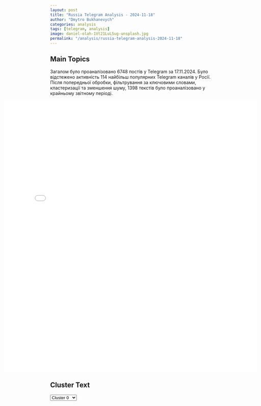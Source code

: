```yaml
---
layout: post
title: "Russia Telegram Analysis - 2024-11-18"
author: "Dmytro Bukhanevych"
categories: analysis
tags: [telegram, analysis]
image: daniel-olah-1Vt21LuLSug-unsplash.jpg
permalink: "/analysis/russia-telegram-analysis-2024-11-18"
---
```


<style>
    /* Adjusting iframe-container styles */
    .wide-iframe-container {
        width: calc(100% + 30vw);  /* Extending the width */
        margin-left: -15vw;       /* Negative margin to push to the left */
        overflow: hidden;         /* In case the iframe content spills over */
    }

    .wide-iframe-container iframe {
        width: 100%;  /* Making the iframe take the full width of its container */
        border: none; /* Removing any borders from the iframe */
    }

    /* Toggle mechanism */
    .hidden {
        display: none;
    }
    
    .show-content-target:checked + .show-content {
        display: block;
    }
</style>

<h2>Main Topics</h2>
<p>Загалом було проаналізовано 6748 постів у Telegram за 17.11.2024. Було відстежено активність 114 найбільш популярних Telegram каналів у Росії. Після попередньої обробки, фільтрування за ключовими словами, кластеризації та зменшення шуму, 1398 текстів було проаналізовано у крайньому звітному періоді.</p>
<!-- Embedding Main Plotly Visualization -->
<div class="wide-iframe-container">
    <iframe src="{{site.baseurl}}/visualizations/2024-11-18/fig_topics_time.html" height="850"></iframe>
</div>


<h2>Cluster Text</h2>

<!-- Dropdown to select a cluster -->
<select id="clusterSelector" onchange="displayClusterText()">
<option value="0">Cluster 0</option><option value="1">Cluster 1</option><option value="2">Cluster 2</option><option value="3">Cluster 3</option><option value="4">Cluster 4</option><option value="5">Cluster 5</option><option value="6">Cluster 6</option><option value="7">Cluster 7</option><option value="8">Cluster 8</option><option value="9">Cluster 9</option><option value="10">Cluster 10</option><option value="11">Cluster 11</option><option value="12">Cluster 12</option><option value="13">Cluster 13</option><option value="14">Cluster 14</option><option value="15">Cluster 15</option><option value="16">Cluster 16</option><option value="17">Cluster 17</option><option value="18">Cluster 18</option><option value="19">Cluster 19</option><option value="20">Cluster 20</option>
</select>

<!-- Display area for the selected cluster's text -->
<div id="clusterTextDisplay" class="hidden"></div>

<script type="text/javascript">
    var clusterDetails = {"0": "<b>Total Posts:</b> 225<br><b>Date:</b> 2024-11-17 19:14:57+00:00<br><b>Author:</b> rt_russian<br><b>Link:</b> https://t.me/s/rt_russian/221351<br><b>Subscribers:</b> 1009721<br><b>Text:</b> \u0422\u0435\u043a\u0441\u0442: \u0411\u0430\u0439\u0434\u0435\u043d \u0440\u0430\u0437\u0440\u0435\u0448\u0438\u043b \u0423\u043a\u0440\u0430\u0438\u043d\u0435 \u043d\u0430\u043d\u043e\u0441\u0438\u0442\u044c \u0443\u0434\u0430\u0440\u044b \u0432\u0433\u043b\u0443\u0431\u044c \u0420\u043e\u0441\u0441\u0438\u0438 \u0434\u0430\u043b\u044c\u043d\u043e\u0431\u043e\u0439\u043d\u044b\u043c \u043e\u0440\u0443\u0436\u0438\u0435\u043c. \u0421\u043e\u0431\u0440\u0430\u043b\u0438 \u0432\u0441\u0451, \u0447\u0442\u043e \u0438\u0437\u0432\u0435\u0441\u0442\u043d\u043e \u043e\u0431 \u044d\u0442\u043e\u043c \u043d\u0430 \u0434\u0430\u043d\u043d\u044b\u0439 \u043c\u043e\u043c\u0435\u043d\u0442: \u25aa\ufe0f\u043f\u043e \u0434\u0430\u043d\u043d\u044b\u043c Reuters, \u0412\u0421\u0423 \u043f\u043b\u0430\u043d\u0438\u0440\u0443\u044e\u0442 \u0441\u043e\u0432\u0435\u0440\u0448\u0438\u0442\u044c \u043f\u0435\u0440\u0432\u044b\u0435 \u0443\u0434\u0430\u0440\u044b \u043f\u043e \u041a\u0443\u0440\u0441\u043a\u043e\u0439 \u043e\u0431\u043b\u0430\u0441\u0442\u0438 \u0432 \u0431\u043b\u0438\u0436\u0430\u0439\u0448\u0438\u0435 \u0434\u043d\u0438. \u0411\u0435\u043b\u044b\u0439 \u0434\u043e\u043c \u043e\u0442\u043a\u0430\u0437\u044b\u0432\u0430\u0435\u0442\u0441\u044f \u043e\u0442 \u043a\u043e\u043c\u043c\u0435\u043d\u0442\u0430\u0440\u0438\u0435\u0432 \u043d\u0430 \u044d\u0442\u0443 \u0442\u0435\u043c\u0443; \u25aa\ufe0fNYT \u0443\u0442\u0432\u0435\u0440\u0436\u0434\u0430\u0435\u0442, \u0447\u0442\u043e \u0440\u0430\u043a\u0435\u0442\u044b ATACMS \u043c\u043e\u0433\u0443\u0442 \u0431\u044b\u0442\u044c \u0438\u0441\u043f\u043e\u043b\u044c\u0437\u043e\u0432\u0430\u043d\u044b \u044f\u043a\u043e\u0431\u044b \u0434\u043b\u044f \u0443\u0434\u0430\u0440\u043e\u0432 \u043f\u043e \u0432\u043e\u0435\u043d\u043d\u044b\u043c \u0420\u0424 \u0438 \u041a\u041d\u0414\u0420 \u0432 \u041a\u0443\u0440\u0441\u043a\u043e\u0439 \u043e\u0431\u043b\u0430\u0441\u0442\u0438;\u25aa\ufe0f\u043d\u0435\u043a\u043e\u0442\u043e\u0440\u044b\u0435 \u043e\u0444\u0438\u0446\u0438\u0430\u043b\u044c\u043d\u044b\u0435 \u043b\u0438\u0446\u0430 \u0421\u0428\u0410 \u0437\u0430\u044f\u0432\u0438\u043b\u0438, \u0447\u0442\u043e \u043e\u043f\u0430\u0441\u0430\u044e\u0442\u0441\u044f, \u0447\u0442\u043e \u044d\u0442\u043e\u0442 \u0448\u0430\u0433 \u043c\u043e\u0436\u0435\u0442 \u043f\u043e\u0431\u0443\u0434\u0438\u0442\u044c \u041c\u043e\u0441\u043a\u0432\u0443 \u043f\u0440\u0438\u043d\u044f\u0442\u044c \u043e\u0442\u0432\u0435\u0442\u043d\u044b\u0435 \u043c\u0435\u0440\u044b \u0441 \u043f\u0440\u0438\u043c\u0435\u043d\u0435\u043d\u0438\u0435\u043c \u0441\u0438\u043b\u044b \u043f\u0440\u043e\u0442\u0438\u0432 \u0428\u0442\u0430\u0442\u043e\u0432 \u0438 \u0438\u0445 \u043f\u0430\u0440\u0442\u043d\u0451\u0440\u043e\u0432, \u043e\u0442\u043c\u0435\u0447\u0430\u0435\u0442 NYT; \u25aa\ufe0f\u0434\u0440\u0443\u0433\u0438\u0435 \u043e\u0444\u0438\u0446\u0438\u0430\u043b\u044c\u043d\u044b\u0435 \u043b\u0438\u0446\u0430 \u0421\u0428\u0410 \u0437\u0430\u044f\u0432\u0438\u043b\u0438, \u0447\u0442\u043e \u0441\u0447\u0438\u0442\u0430\u044e\u0442 \u044d\u0442\u0438 \u043e\u043f\u0430\u0441\u0435\u043d\u0438\u044f \u043f\u0440\u0435\u0443\u0432\u0435\u043b\u0438\u0447\u0435\u043d\u043d\u044b\u043c\u0438;\u25aa\ufe0f\u0440\u0430\u043d\u0435\u0435 \u0432 \u0411\u0435\u043b\u043e\u043c \u0434\u043e\u043c\u0435 \u0437\u0430\u0432\u0435\u0440\u044f\u043b\u0438, \u0447\u0442\u043e \u043f\u043e\u0434\u0445\u043e\u0434\u044b \u0421\u0428\u0410 \u043a \u043e\u0433\u0440\u0430\u043d\u0438\u0447\u0435\u043d\u0438\u044e \u043d\u0430 \u0438\u0441\u043f\u043e\u043b\u044c\u0437\u043e\u0432\u0430\u043d\u0438\u0435 \u041a\u0438\u0435\u0432\u043e\u043c \u0434\u0430\u043b\u044c\u043d\u043e\u0431\u043e\u0439\u043d\u044b\u0445 \u0432\u043e\u043e\u0440\u0443\u0436\u0435\u043d\u0438\u0439 \u0434\u043b\u044f \u0430\u0442\u0430\u043a \u0432\u0433\u043b\u0443\u0431\u044c \u0420\u043e\u0441\u0441\u0438\u0438 \u00ab\u043d\u0435 \u0438\u0437\u043c\u0435\u043d\u0438\u043b\u0438\u0441\u044c \u0438 \u043d\u0435 \u0438\u0437\u043c\u0435\u043d\u044f\u0442\u0441\u044f\u00bb;\u25aa\ufe0fATACMS \u0438\u043c\u0435\u044e\u0442 \u043c\u0430\u043a\u0441\u0438\u043c\u0430\u043b\u044c\u043d\u0443\u044e \u0434\u0430\u043b\u044c\u043d\u043e\u0441\u0442\u044c 300 \u043a\u043c, \u043e\u0442\u043c\u0435\u0447\u0430\u0435\u0442 \u00ab\u0412\u043e\u0435\u043d\u043d\u0430\u044f \u0445\u0440\u043e\u043d\u0438\u043a\u0430\u00bb;\u25aa\ufe0f\u0412\u043b\u0430\u0434\u0438\u043c\u0438\u0440 \u041f\u0443\u0442\u0438\u043d \u0440\u0430\u043d\u0435\u0435 \u043f\u043e\u0434\u0447\u0435\u0440\u043a\u043d\u0443\u043b, \u0447\u0442\u043e \u043f\u0440\u0438\u043c\u0435\u043d\u0435\u043d\u0438\u0435 \u0437\u0430\u043f\u0430\u0434\u043d\u043e\u0433\u043e \u043e\u0440\u0443\u0436\u0438\u044f \u0431\u043e\u043b\u044c\u0448\u043e\u0439 \u0434\u0430\u043b\u044c\u043d\u043e\u0441\u0442\u0438 \u0434\u043b\u044f \u0443\u0434\u0430\u0440\u043e\u0432 \u043f\u043e \u0420\u043e\u0441\u0441\u0438\u0438 \u0431\u0443\u0434\u0435\u0442 \u043e\u0437\u043d\u0430\u0447\u0430\u0442\u044c \u043f\u0440\u044f\u043c\u043e\u0435 \u0443\u0447\u0430\u0441\u0442\u0438\u0435 \u0441\u0442\u0440\u0430\u043d \u041d\u0410\u0422\u041e \u0432 \u043a\u043e\u043d\u0444\u043b\u0438\u043a\u0442\u0435 \u043d\u0430 \u0423\u043a\u0440\u0430\u0438\u043d\u0435; \u25aa\ufe0f\u041c\u0438\u043d\u043e\u0431\u043e\u0440\u043e\u043d\u044b \u0420\u0424 \u0438\u0437\u0443\u0447\u0430\u0435\u0442 \u0432\u0430\u0440\u0438\u0430\u043d\u0442\u044b \u043e\u0442\u0432\u0435\u0442\u0430 \u043d\u0430 \u0432\u043e\u0437\u043c\u043e\u0436\u043d\u044b\u0435 \u0430\u0442\u0430\u043a\u0438 \u0434\u0430\u043b\u044c\u043d\u043e\u0431\u043e\u0439\u043d\u044b\u043c \u043e\u0440\u0443\u0436\u0438\u0435\u043c \u043f\u043e \u0440\u043e\u0441\u0441\u0438\u0439\u0441\u043a\u043e\u0439 \u0442\u0435\u0440\u0440\u0438\u0442\u043e\u0440\u0438\u0438, \u0437\u0430\u044f\u0432\u043b\u044f\u043b \u041f\u0443\u0442\u0438\u043d.\ud83d\udfe9 \u041f\u043e\u0434\u043f\u0438\u0441\u0430\u0442\u044c\u0441\u044f | \u041f\u0440\u0438\u0441\u043b\u0430\u0442\u044c \u043d\u043e\u0432\u043e\u0441\u0442\u044c | \u0427\u0438\u0442\u0430\u0442\u044c \u0430\u043d\u0430\u043b\u0438\u0442\u0438\u043a\u0443", "1": "<b>Total Posts:</b> 25<br><b>Date:</b> 2024-11-17 15:44:31+00:00<br><b>Author:</b> novosti_efir<br><b>Link:</b> https://t.me/s/novosti_efir/62145<br><b>Subscribers:</b> 3702391<br><b>Text:</b> \u0422\u0435\u043a\u0441\u0442: \u0417\u0435\u043b\u0435\u043d\u0441\u043a\u0438\u0439 \u043f\u043e\u043e\u0431\u0435\u0449\u0430\u043b, \u0447\u0442\u043e \u043f\u043e\u0434\u043f\u0438\u0448\u0435\u0442 \u0437\u0430\u043a\u043e\u043d\u043e\u043f\u0440\u043e\u0435\u043a\u0442, \u043a\u043e\u0442\u043e\u0440\u044b\u0439 \u043f\u043e\u0437\u0432\u043e\u043b\u0438\u0442 \u043e\u0434\u043d\u043e\u043f\u043e\u043b\u044b\u043c \u043f\u0430\u0440\u0430\u043c* \u0437\u0430\u043a\u043b\u044e\u0447\u0430\u0442\u044c \u00ab\u0441\u0435\u043c\u0435\u0439\u043d\u044b\u0435 \u0441\u043e\u044e\u0437\u044b\u00bb.\u0414\u043e\u043a\u0443\u043c\u0435\u043d\u0442 \u0431\u044b\u043b \u0432\u043d\u0435\u0441\u0451\u043d \u0432 \u0420\u0430\u0434\u0443\u00a0\u0432 \u043f\u0440\u043e\u0448\u043b\u043e\u043c \u0433\u043e\u0434\u0443, \u043d\u043e \u0434\u043e \u0441\u0438\u0445 \u043f\u043e\u0440 \u043d\u0435 \u0440\u0430\u0441\u0441\u043c\u0430\u0442\u0440\u0438\u0432\u0430\u043b\u0441\u044f.* \u041b\u0413\u0411\u0422-\u0434\u0432\u0438\u0436\u0435\u043d\u0438\u0435 \u0437\u0430\u043f\u0440\u0435\u0449\u0435\u043d\u043e \u0432 \u0420\u0424\ud83d\udce2 \u041f\u0440\u044f\u043c\u043e\u0439 \u044d\u0444\u0438\u0440", "2": "<b>Total Posts:</b> 70<br><b>Date:</b> 2024-11-17 04:52:01+00:00<br><b>Author:</b> dva_majors<br><b>Link:</b> https://t.me/s/dva_majors/57928<br><b>Subscribers:</b> 1176373<br><b>Text:</b> \u0422\u0435\u043a\u0441\u0442: \u041c\u0438\u043d\u043e\u0431\u043e\u0440\u043e\u043d\u044b \u0420\u043e\u0441\u0441\u0438\u0438:\u0414\u0435\u0436\u0443\u0440\u043d\u044b\u043c\u0438 \u0441\u0440\u0435\u0434\u0441\u0442\u0432\u0430\u043c\u0438 \u041f\u0412\u041e \u0443\u043d\u0438\u0447\u0442\u043e\u0436\u0435\u043d\u044b \u0434\u0432\u0430 \u0443\u043a\u0440\u0430\u0438\u043d\u0441\u043a\u0438\u0445 \u0431\u0435\u0441\u043f\u0438\u043b\u043e\u0442\u043d\u044b\u0445 \u043b\u0435\u0442\u0430\u0442\u0435\u043b\u044c\u043d\u044b\u0445 \u0430\u043f\u043f\u0430\u0440\u0430\u0442\u0430 \u043d\u0430\u0434 \u0442\u0435\u0440\u0440\u0438\u0442\u043e\u0440\u0438\u0435\u0439 \u0411\u0435\u043b\u0433\u043e\u0440\u043e\u0434\u0441\u043a\u043e\u0439 \u043e\u0431\u043b\u0430\u0441\u0442\u0438. \u0414\u0435\u0436\u0443\u0440\u043d\u044b\u043c\u0438 \u043e\u0433\u043d\u0435\u0432\u044b\u043c\u0438 \u0441\u0440\u0435\u0434\u0441\u0442\u0432\u0430\u043c\u0438 \u0432 \u0430\u043a\u0432\u0430\u0442\u043e\u0440\u0438\u0438 \u0427\u0435\u0440\u043d\u043e\u0433\u043e \u043c\u043e\u0440\u044f \u0443\u043d\u0438\u0447\u0442\u043e\u0436\u0435\u043d\u044b \u0447\u0435\u0442\u044b\u0440\u0435 \u0431\u0435\u0437\u044d\u043a\u0438\u043f\u0430\u0436\u043d\u044b\u0445 \u043a\u0430\u0442\u0435\u0440\u0430, \u0441\u043b\u0435\u0434\u043e\u0432\u0430\u0432\u0448\u0438\u0435 \u0432 \u043d\u0430\u043f\u0440\u0430\u0432\u043b\u0435\u043d\u0438\u0438 \u041a\u0440\u044b\u043c\u0441\u043a\u043e\u0433\u043e \u043f\u043e\u043b\u0443\u043e\u0441\u0442\u0440\u043e\u0432\u0430.\u0413\u043b\u0430\u0432\u0430 \u0423\u0434\u043c\u0443\u0440\u0442\u0441\u043a\u043e\u0439 \u0440\u0435\u0441\u043f\u0443\u0431\u043b\u0438\u043a\u0438 \u0410\u043b\u0435\u043a\u0441\u0430\u043d\u0434\u0440 \u0411\u0440\u0435\u0447\u0430\u043b\u043e\u0432:\u0411\u0435\u0441\u043f\u0438\u043b\u043e\u0442\u043d\u0438\u043a \u0430\u0442\u0430\u043a\u043e\u0432\u0430\u043b \u0437\u0430\u0432\u043e\u0434\u0441\u043a\u043e\u0439 \u0446\u0435\u0445 \u0432 \u0418\u0436\u0435\u0432\u0441\u043a\u0435. \u0421\u0435\u0433\u043e\u0434\u043d\u044f \u0440\u0430\u043d\u043d\u0438\u043c \u0443\u0442\u0440\u043e\u043c \u043f\u043e\u0441\u0442\u0443\u043f\u0438\u043b\u043e \u0441\u043e\u043e\u0431\u0449\u0435\u043d\u0438\u0435 \u043e \u0432\u0437\u0440\u044b\u0432\u0435 \u043f\u043e \u0430\u0434\u0440\u0435\u0441\u0443: \u041b\u0435\u043d\u0438\u043d\u0430, 101, \u0437\u0430\u0432\u043e\u0434\u0441\u043a\u043e\u0439 \u0446\u0435\u0445: \u0443\u043f\u0430\u043b \u0431\u0435\u0441\u043f\u0438\u043b\u043e\u0442\u043d\u044b\u0439 \u043b\u0435\u0442\u0430\u0442\u0435\u043b\u044c\u043d\u044b\u0439 \u0430\u043f\u043f\u0430\u0440\u0430\u0442. \u041c\u0443\u0436\u0447\u0438\u043d\u0430, \u043f\u043e\u0441\u0442\u0440\u0430\u0434\u0430\u0432\u0448\u0438\u0439 \u0432 \u0440\u0435\u0437\u0443\u043b\u044c\u0442\u0430\u0442\u0435 \u043f\u0430\u0434\u0435\u043d\u0438\u044f \u0411\u041f\u041b\u0410 \u0432 \u0418\u0436\u0435\u0432\u0441\u043a\u0435, \u0433\u043e\u0441\u043f\u0438\u0442\u0430\u043b\u0438\u0437\u0438\u0440\u043e\u0432\u0430\u043d \u0441 \u0442\u0440\u0430\u0432\u043c\u043e\u0439 \u0433\u043e\u043b\u043e\u0432\u044b \u0441\u0440\u0435\u0434\u043d\u0435\u0439 \u0441\u0442\u0435\u043f\u0435\u043d\u0438 \u0442\u044f\u0436\u0435\u0441\u0442\u0438. \u0415\u043c\u0443 \u043e\u043a\u0430\u0437\u044b\u0432\u0430\u0435\u0442\u0441\u044f \u0432\u0441\u044f \u043d\u0435\u043e\u0431\u0445\u043e\u0434\u0438\u043c\u0430\u044f \u043c\u0435\u0434\u0438\u0446\u0438\u043d\u0441\u043a\u0430\u044f \u043f\u043e\u043c\u043e\u0449\u044c. \u041d\u0430 \u043c\u0435\u0441\u0442\u0435 \u0427\u041f \u043f\u0440\u043e\u0434\u043e\u043b\u0436\u0430\u0435\u0442 \u0434\u0435\u0436\u0443\u0440\u0438\u0442\u044c \u0431\u0440\u0438\u0433\u0430\u0434\u0430 \u0441\u043a\u043e\u0440\u043e\u0439 \u043f\u043e\u043c\u043e\u0449\u0438, \u0437\u0430\u044f\u0432\u0438\u043b\u0438 \u0432 \u041c\u0438\u043d\u0437\u0434\u0440\u0430\u0432\u0435 \u0423\u0434\u043c\u0443\u0440\u0442\u0438\u0438.\u0414\u0432\u0430 \u043c\u0430\u0439\u043e\u0440\u0430", "3": "<b>Total Posts:</b> 18<br><b>Date:</b> 2024-11-17 20:47:48+00:00<br><b>Author:</b> rian_ru<br><b>Link:</b> https://t.me/s/rian_ru/269345<br><b>Subscribers:</b> 3350102<br><b>Text:</b> \u0422\u0435\u043a\u0441\u0442: \u26a1\ufe0f\u0411\u0430\u0439\u0434\u0435\u043d \u0432\u043f\u0435\u0440\u0432\u044b\u0435 \u0441\u0430\u043d\u043a\u0446\u0438\u043e\u043d\u0438\u0440\u043e\u0432\u0430\u043b \u043f\u0440\u0438\u043c\u0435\u043d\u0435\u043d\u0438\u0435 \u0423\u043a\u0440\u0430\u0438\u043d\u043e\u0439 \u0434\u0430\u043b\u044c\u043d\u043e\u0431\u043e\u0439\u043d\u044b\u0445 \u0440\u0430\u043a\u0435\u0442 ATACMS \u043f\u043e \u0440\u043e\u0441\u0441\u0438\u0439\u0441\u043a\u043e\u0439 \u0442\u0435\u0440\u0440\u0438\u0442\u043e\u0440\u0438\u0438, \u043f\u0438\u0448\u0435\u0442 New York Times \u0441\u043e \u0441\u0441\u044b\u043b\u043a\u043e\u0439 \u043d\u0430 \u0438\u0441\u0442\u043e\u0447\u043d\u0438\u043a\u0438", "4": "<b>Total Posts:</b> 29<br><b>Date:</b> 2024-11-17 13:06:48+00:00<br><b>Author:</b> tvrain<br><b>Link:</b> https://t.me/s/tvrain/83257<br><b>Subscribers:</b> 470408<br><b>Text:</b> \u0422\u0435\u043a\u0441\u0442: \u0412 \u0411\u0435\u0440\u043b\u0438\u043d\u0435 \u043d\u0430\u0447\u0430\u043b\u0441\u044f \u0430\u043d\u0442\u0438\u0432\u043e\u0435\u043d\u043d\u044b\u0439 \u043c\u0430\u0440\u0448 \u0440\u043e\u0441\u0441\u0438\u0439\u0441\u043a\u043e\u0439 \u043e\u043f\u043f\u043e\u0437\u0438\u0446\u0438\u0438\u0410\u043a\u0446\u0438\u044f \u043d\u0430\u0447\u0430\u043b\u0430\u0441\u044c \u0432 \u043f\u0430\u0440\u043a\u0435 \u0425\u0435\u043d\u0440\u0438\u0435\u0442\u0442\u0435-\u0425\u0435\u0440\u0446 \u043d\u0435\u0434\u0430\u043b\u0435\u043a\u043e \u043e\u0442 \u041f\u043e\u0442\u0441\u0434\u0430\u043c\u0441\u043a\u043e\u0439 \u043f\u043b\u043e\u0449\u0430\u0434\u0438. \u0423\u0447\u0430\u0441\u0442\u043d\u0438\u043a\u0438 \u043f\u0440\u0438\u043d\u0435\u0441\u043b\u0438 \u0441 \u0441\u043e\u0431\u043e\u0439 \u043f\u043b\u0430\u043a\u0430\u0442\u044b \u0441 \u043d\u0430\u0434\u043f\u0438\u0441\u044f\u043c\u0438 \u00ab\u0411\u0435\u0437 \u041f\u0443\u0442\u0438\u043d\u0430\u00bb, \u00ab\u0421\u043e\u043b\u043d\u0446\u0435 \u043c\u043e\u0435, \u0432\u0437\u0433\u043b\u044f\u043d\u0438 \u043d\u0430 \u043c\u0435\u043d\u044f. \u041c\u043e\u044f \u0441\u0442\u0440\u0430\u043d\u0430 \u043f\u0440\u0435\u0432\u0440\u0430\u0442\u0438\u043b\u0430\u0441\u044c \u0432 \u0413\u0423\u041b\u0410\u0413\u00bb, \u00ab\u0421\u0432\u043e\u0431\u043e\u0434\u0443 \u043f\u043e\u043b\u0438\u0442\u0437\u0430\u043a\u043b\u044e\u0447\u0435\u043d\u043d\u044b\u043c\u00bb. \u041f\u043e \u043e\u0446\u0435\u043d\u043a\u0430\u043c \u043a\u043e\u0440\u0440\u0435\u0441\u043f\u043e\u043d\u0434\u0435\u043d\u0442\u0430 \u0414\u043e\u0436\u0434\u044f, \u043d\u0430 \u043f\u043b\u043e\u0449\u0430\u0434\u0438 \u0432 \u0434\u0430\u043d\u043d\u044b\u0439 \u043c\u043e\u043c\u0435\u043d\u0442 \u0441\u043e\u0431\u0440\u0430\u043b\u043e\u0441\u044c \u043e\u043a\u043e\u043b\u043e 5 \u0442\u044b\u0441\u044f\u0447 \u0447\u0435\u043b\u043e\u0432\u0435\u043a. \u041e\u0440\u0433\u0430\u043d\u0438\u0437\u0430\u0442\u043e\u0440\u044b \u043c\u0438\u0442\u0438\u043d\u0433\u0430, \u043f\u043e\u043b\u0438\u0442\u0438\u043a\u0438 \u042e\u043b\u0438\u044f \u041d\u0430\u0432\u0430\u043b\u044c\u043d\u0430\u044f, \u0418\u043b\u044c\u044f \u042f\u0448\u0438\u043d \u0438 \u0412\u043b\u0430\u0434\u0438\u043c\u0438\u0440 \u041a\u0430\u0440\u0430-\u041c\u0443\u0440\u0437\u0430, \u0443\u0436\u0435 \u043f\u0440\u0438\u0441\u043e\u0435\u0434\u0438\u043d\u0438\u043b\u0438\u0441\u044c \u043a \u0430\u043a\u0446\u0438\u0438.\u0424\u043e\u0442\u043e: \u0414\u043e\u0436\u0434\u044c\ud83c\udfa5 \u0421\u043c\u043e\u0442\u0440\u0438\u0442\u0435 \u043d\u0430\u0448 \u0441\u043f\u0435\u0446\u044d\u0444\u0438\u0440 \u0441 \u043c\u0430\u0440\u0448\u0430 \u043f\u0440\u044f\u043c\u043e \u0441\u0435\u0439\u0447\u0430\u0441: https://youtube.com/live/WhGZH4xz7VA \u041f\u043e\u0434\u0434\u0435\u0440\u0436\u0438\u0442\u0435 \u043d\u0430\u0448\u0443 \u0440\u0430\u0431\u043e\u0442\u0443 \u0434\u043e\u043d\u0430\u0442\u043e\u043c\u0421\u043a\u0430\u0447\u0438\u0432\u0430\u0439\u0442\u0435 \u043d\u0430\u0448\u0435 \u0440\u0430\u0441\u0448\u0438\u0440\u0435\u043d\u0438\u0435 \u0434\u043b\u044f \u0431\u0440\u0430\u0443\u0437\u0435\u0440\u0430 \u0434\u043b\u044f \u0443\u0441\u043a\u043e\u0440\u0435\u043d\u0438\u044f YouTube", "5": "<b>Total Posts:</b> 59<br><b>Date:</b> 2024-11-17 12:25:07+00:00<br><b>Author:</b> warhistoryalconafter<br><b>Link:</b> https://t.me/s/warhistoryalconafter/194859<br><b>Subscribers:</b> 539483<br><b>Text:</b> \u0422\u0435\u043a\u0441\u0442: \ud83c\udde9\ud83c\uddea\ud83c\uddf7\ud83c\uddfa\ud83c\uddfa\ud83c\udde6 \u0428\u043e\u043b\u044c\u0446 \u043d\u0430\u0437\u0432\u0430\u043b \u0432\u0430\u0436\u043d\u044b\u043c \u0438 \u043f\u043e\u0434\u0440\u043e\u0431\u043d\u044b\u043c \u0442\u0435\u043b\u0435\u0444\u043e\u043d\u043d\u044b\u0439 \u0440\u0430\u0437\u0433\u043e\u0432\u043e\u0440 \u0441 \u041f\u0443\u0442\u0438\u043d\u044b\u043c. \u041e\u043d \u0442\u0430\u043a\u0436\u0435 \u0437\u0430\u044f\u0432\u0438\u043b, \u0447\u0442\u043e \u0432\u043e \u0432\u0440\u0435\u043c\u044f \u0440\u0430\u0437\u0433\u043e\u0432\u043e\u0440\u0430 \u043d\u0435 \u0443\u0441\u043c\u043e\u0442\u0440\u0435\u043b \u043f\u0440\u0438\u0437\u043d\u0430\u043a\u043e\u0432 \u0438\u0437\u043c\u0435\u043d\u0435\u043d\u0438\u044f \u043f\u043e\u0437\u0438\u0446\u0438\u0438 \u0420\u0424 \u043f\u043e \u0423\u043a\u0440\u0430\u0438\u043d\u0435.\u041f\u043e\u0434\u043f\u0438\u0441\u0430\u0442\u044c\u0441\u044f \u043d\u0430 \u043a\u0430\u043d\u0430\u043b", "6": "<b>Total Posts:</b> 67<br><b>Date:</b> 2024-11-17 15:07:52+00:00<br><b>Author:</b> rvvoenkor<br><b>Link:</b> https://t.me/s/RVvoenkor/80833<br><b>Subscribers:</b> 1627543<br><b>Text:</b> \u0422\u0435\u043a\u0441\u0442: \ud83c\uddf7\ud83c\uddfa\u2694\ufe0f\ud83c\uddfa\ud83c\udde6 \u00ab\u041e\u043b\u044c\u0433\u043e\u0432\u0441\u043a\u0438\u0439 \u043a\u043e\u0442\u0451\u043b\u00bb: \u0410\u0440\u043c\u0438\u044f \u0420\u043e\u0441\u0441\u0438\u0438 \u0431\u043b\u043e\u043a\u0438\u0440\u043e\u0432\u0430\u043b\u0430 \u043f\u043e\u0434\u0440\u0430\u0437\u0434\u0435\u043b\u0435\u043d\u0438\u044f \u0412\u0421\u0423 \u0432 \u0440\u0430\u0439\u043e\u043d\u0435 \u041e\u043b\u044c\u0433\u043e\u0432\u0441\u043a\u043e\u0439 \u0440\u043e\u0449\u0438 \u0432 \u041a\u0443\u0440\u0441\u043a\u043e\u0439 \u043e\u0431\u043b\u0430\u0441\u0442\u0438!\u25aa\ufe0f\u0412 \u0445\u043e\u0434\u0435 \u0443\u0441\u043f\u0435\u0448\u043d\u044b\u0445 \u0434\u0435\u0439\u0441\u0442\u0432\u0438\u0439 \u0433\u0440\u0443\u043f\u043f\u0438\u0440\u043e\u0432\u043a\u0438 \u0432\u043e\u0439\u0441\u043a \u00ab\u0421\u0435\u0432\u0435\u0440\u00bb \u0412\u043e\u043e\u0440\u0443\u0436\u0435\u043d\u043d\u044b\u0445 \u0421\u0438\u043b \u0420\u043e\u0441\u0441\u0438\u0439\u0441\u043a\u043e\u0439 \u0424\u0435\u0434\u0435\u0440\u0430\u0446\u0438\u0438 \u043f\u043e \u0440\u0430\u0437\u0433\u0440\u043e\u043c\u0443 \u0443\u043a\u0440\u0430\u0438\u043d\u0441\u043a\u0438\u0445 \u0444\u043e\u0440\u043c\u0438\u0440\u043e\u0432\u0430\u043d\u0438\u0439 \u043d\u0430 \u0442\u0435\u0440\u0440\u0438\u0442\u043e\u0440\u0438\u0438 \u041a\u0443\u0440\u0441\u043a\u043e\u0439 \u043e\u0431\u043b\u0430\u0441\u0442\u0438 \u0431\u043b\u043e\u043a\u0438\u0440\u043e\u0432\u0430\u043d\u044b \u043f\u043e\u0434\u0440\u0430\u0437\u0434\u0435\u043b\u0435\u043d\u0438\u044f \u0412\u0421\u0423 \u0432 \u0440\u0430\u0439\u043e\u043d\u0435 \u041e\u043b\u044c\u0433\u043e\u0432\u0441\u043a\u043e\u0439 \u0440\u043e\u0449\u0438.  \u25aa\ufe0f\u0421\u0435\u0433\u043e\u0434\u043d\u044f \u0432 4 \u0447\u0430\u0441\u0430 \u0443\u0442\u0440\u0430 \u043f\u0440\u043e\u0442\u0438\u0432\u043d\u0438\u043a \u043f\u043e\u043f\u044b\u0442\u0430\u043b\u0441\u044f \u043f\u0440\u043e\u0440\u0432\u0430\u0442\u044c\u0441\u044f \u0433\u0440\u0443\u043f\u043f\u0430\u043c\u0438 \u043f\u043e 15-20 \u0447\u0435\u043b\u043e\u0432\u0435\u043a \u0438\u0437 \u043e\u0431\u0440\u0430\u0437\u043e\u0432\u0430\u0432\u0448\u0435\u0433\u043e\u0441\u044f \u00ab\u043a\u043e\u0442\u043b\u0430\u00bb;\u25aa\ufe0f\u0412 \u0440\u0435\u0437\u0443\u043b\u044c\u0442\u0430\u0442\u0435 \u044d\u0444\u0444\u0435\u043a\u0442\u0438\u0432\u043d\u043e\u0433\u043e \u043e\u0433\u043d\u0435\u0432\u043e\u0433\u043e \u043f\u043e\u0440\u0430\u0436\u0435\u043d\u0438\u044f \u0443\u043d\u0438\u0447\u0442\u043e\u0436\u0435\u043d\u043e \u0431\u043e\u043b\u0435\u0435 80 \u043d\u0430\u0446\u0438\u0441\u0442\u043e\u0432, \u043f\u043e\u0440\u044f\u0434\u043a\u0430 40 \u0432\u043e\u0435\u043d\u043d\u044b\u0445 \u0412\u0421\u0423 \u0440\u0430\u043d\u0435\u043d\u044b, \u0447\u0430\u0441\u0442\u044c \u0431\u044b\u043b\u0430 \u0431\u0440\u043e\u0448\u0435\u043d\u0430 \u0441\u0432\u043e\u0438\u043c\u0438 \u0441\u043e\u0441\u043b\u0443\u0436\u0438\u0432\u0446\u0430\u043c\u0438;\u25aa\ufe0f24 \u0443\u043a\u0440\u0430\u0438\u043d\u0441\u043a\u0438\u0445 \u0431\u043e\u0435\u0432\u0438\u043a\u0430 \u0432\u0437\u044f\u0442\u044b \u0432 \u043f\u043b\u0435\u043d;\u25aa\ufe0f\u0421\u0435\u0439\u0447\u0430\u0441 \u043f\u0440\u043e\u0434\u043e\u043b\u0436\u0430\u0435\u0442\u0441\u044f \u0437\u0430\u0447\u0438\u0441\u0442\u043a\u0430 \u0440\u0430\u0439\u043e\u043d\u0430 \u0438 \u043b\u0438\u043a\u0432\u0438\u0434\u0430\u0446\u0438\u044f \u043e\u0441\u0442\u0430\u0432\u0448\u0438\u0445\u0441\u044f \u0431\u043e\u0435\u0432\u0438\u043a\u043e\u0432.t.me/RVvoenkor", "7": "<b>Total Posts:</b> 33<br><b>Date:</b> 2024-11-17 01:17:21+00:00<br><b>Author:</b> rt_russian<br><b>Link:</b> https://t.me/s/rt_russian/221273<br><b>Subscribers:</b> 1009721<br><b>Text:</b> \u0422\u0435\u043a\u0441\u0442: \u041a\u0438\u0442\u0430\u0439 \u043f\u0440\u043e\u0434\u043e\u043b\u0436\u0438\u0442 \u0441\u043e\u0434\u0435\u0439\u0441\u0442\u0432\u043e\u0432\u0430\u0442\u044c \u043c\u0438\u0440\u043d\u044b\u043c \u043f\u0435\u0440\u0435\u0433\u043e\u0432\u043e\u0440\u0430\u043c \u043f\u043e \u0443\u0440\u0435\u0433\u0443\u043b\u0438\u0440\u043e\u0432\u0430\u043d\u0438\u044e \u0441\u0438\u0442\u0443\u0430\u0446\u0438\u0438 \u043d\u0430 \u0423\u043a\u0440\u0430\u0438\u043d\u0435, \u0437\u0430\u044f\u0432\u0438\u043b \u0421\u0438 \u0426\u0437\u0438\u043d\u044c\u043f\u0438\u043d \u043d\u0430 \u0432\u0441\u0442\u0440\u0435\u0447\u0435 \u0441 \u0411\u0430\u0439\u0434\u0435\u043d\u043e\u043c \u0432 \u041b\u0438\u043c\u0435.\u041a\u0440\u043e\u043c\u0435 \u0442\u043e\u0433\u043e, \u043e\u043d \u0441\u043a\u0430\u0437\u0430\u043b, \u0447\u0442\u043e \u041a\u041d\u0420 \u043d\u0435 \u0434\u043e\u043f\u0443\u0441\u0442\u0438\u0442 \u0432\u043e\u0439\u043d\u044b \u0438 \u0445\u0430\u043e\u0441\u0430 \u043d\u0430 \u041a\u043e\u0440\u0435\u0439\u0441\u043a\u043e\u043c \u043f\u043e\u043b\u0443\u043e\u0441\u0442\u0440\u043e\u0432\u0435.\ud83d\udfe9 \u041f\u043e\u0434\u043f\u0438\u0441\u0430\u0442\u044c\u0441\u044f | \u041f\u0440\u0438\u0441\u043b\u0430\u0442\u044c \u043d\u043e\u0432\u043e\u0441\u0442\u044c | \u0427\u0438\u0442\u0430\u0442\u044c \u0430\u043d\u0430\u043b\u0438\u0442\u0438\u043a\u0443", "8": "<b>Total Posts:</b> 33<br><b>Date:</b> 2024-11-17 20:31:06+00:00<br><b>Author:</b> pravdadirty<br><b>Link:</b> https://t.me/s/pravdadirty/63010<br><b>Subscribers:</b> 1505423<br><b>Text:</b> \u0422\u0435\u043a\u0441\u0442: \u0417\u0435\u043b\u0435\u043d\u0441\u043a\u0438\u0439 \u043e \u0440\u0430\u0437\u0440\u0435\u0448\u0435\u043d\u0438\u0438 \u0412\u0421\u0423 \u0431\u0438\u0442\u044c \u0432\u0433\u043b\u0443\u0431\u044c \u0442\u0435\u0440\u0440\u0438\u0442\u043e\u0440\u0438\u0438 \u0420\u0424:\u23ea\u041f\u043b\u0430\u043d \u0443\u0441\u0438\u043b\u0435\u043d\u0438\u044f \u0423\u043a\u0440\u0430\u0438\u043d\u044b \u2014 \u044d\u0442\u043e \u043f\u043b\u0430\u043d \u043f\u043e\u0431\u0435\u0434\u044b, \u043a\u043e\u0442\u043e\u0440\u044b\u0439 \u044f \u043f\u0440\u0435\u0434\u0441\u0442\u0430\u0432\u0438\u043b \u043f\u0430\u0440\u0442\u043d\u0435\u0440\u0430\u043c. \u041e\u0434\u043d\u0438\u043c \u0438\u0437 \u0433\u043b\u0430\u0432\u043d\u044b\u0445 \u043f\u0443\u043d\u043a\u0442\u043e\u0432 \u044f\u0432\u043b\u044f\u0435\u0442\u0441\u044f \u0434\u0430\u043b\u044c\u043d\u043e\u0431\u043e\u0439\u043d\u043e\u0441\u0442\u044c \u043d\u0430\u0448\u0435\u0439 \u0430\u0440\u043c\u0438\u0438. \u0421\u0435\u0433\u043e\u0434\u043d\u044f \u043c\u043d\u043e\u0433\u0438\u0435 \u0432 \u0421\u041c\u0418 \u0433\u043e\u0432\u043e\u0440\u044f\u0442 \u043e \u0442\u043e\u043c, \u0447\u0442\u043e \u043c\u044b \u043f\u043e\u043b\u0443\u0447\u0438\u043b\u0438 \u0440\u0430\u0437\u0440\u0435\u0448\u0435\u043d\u0438\u0435 \u043d\u0430 \u043e\u0442\u0432\u0435\u0442\u043d\u044b\u0435 \u0434\u0435\u0439\u0441\u0442\u0432\u0438\u044f. \u041d\u043e \u0443\u0434\u0430\u0440\u044b \u043d\u0430\u043d\u043e\u0441\u044f\u0442 \u043d\u0435 \u0441\u043b\u043e\u0432\u0430\u043c\u0438. \u0422\u0430\u043a\u0438\u0435 \u0432\u0435\u0449\u0438 \u043d\u0435 \u0430\u043d\u043e\u043d\u0441\u0438\u0440\u0443\u044e\u0442. \u0420\u0430\u043a\u0435\u0442\u044b \u0441\u0430\u043c\u0438 \u0437\u0430 \u0441\u0435\u0431\u044f \u0441\u043a\u0430\u0436\u0443\u0442. \u041e\u0431\u044f\u0437\u0430\u0442\u0435\u043b\u044c\u043d\u043e\u23e9.\ud83d\udc40 \u0412\u041f\u0428", "9": "<b>Total Posts:</b> 112<br><b>Date:</b> 2024-11-17 21:43:24+00:00<br><b>Author:</b> mig41<br><b>Link:</b> https://t.me/s/mig41/38102<br><b>Subscribers:</b> 500873<br><b>Text:</b> \u0422\u0435\u043a\u0441\u0442: \u041f\u0420\u041e\u041a\u041b\u042f\u0422\u0418\u0415! \u0418\u0414\u0418\u041e\u0422\u042b! \u2014 \u043a\u043e\u043c\u043c\u0435\u043d\u0442\u0430\u0440\u0438\u0439 \u0441\u044b\u043d\u0430 \u0422\u0440\u0430\u043c\u043f\u0430 \u043f\u043e \u043f\u043e\u0432\u043e\u0434\u0443 \u0440\u0430\u0437\u0440\u0435\u0448\u0435\u043d\u0438\u0435 \u0411\u0430\u0439\u0434\u0435\u043d\u0430 \u043d\u0430 \u0443\u0434\u0430\u0440\u044b \u0434\u0430\u043b\u044c\u043d\u043e\u0431\u043e\u0439\u043d\u044b\u043c \u043e\u0440\u0443\u0436\u0438\u0435\u043c\u2b50\ufe0f \u041c\u0418\u0413 \u0420\u043e\u0441\u0441\u0438\u0438: \u0436\u0438\u0432\u0438 \u043f\u0440\u043e\u0433\u0440\u0435\u0441\u0441\u0438\u0432\u043d\u043e, \u0430 \u043d\u0435 \u0430\u0431\u044b \u043a\u0430\u043a. \u041f\u043e\u0434\u043f\u0438\u0441\u0430\u0442\u044c\u0441\u044f", "10": "<b>Total Posts:</b> 120<br><b>Date:</b> 2024-11-17 09:21:42+00:00<br><b>Author:</b> sashakots<br><b>Link:</b> https://t.me/s/sashakots/50203<br><b>Subscribers:</b> 597028<br><b>Text:</b> \u0422\u0435\u043a\u0441\u0442: \u041f\u043e \u0423\u043a\u0440\u0430\u0438\u043d\u0435 \u043d\u0430\u043d\u0435\u0441\u043b\u0438 \u0441\u0430\u043c\u044b\u0439 \u043c\u043e\u0449\u043d\u044b\u0439 \u0443\u0434\u0430\u0440\u0412\u0421 \u0420\u0424 \u0443\u0442\u0440\u043e\u043c \u043d\u0430\u043d\u0435\u0441\u043b\u0438 \u043c\u0430\u0441\u0441\u0438\u0440\u043e\u0432\u0430\u043d\u043d\u044b\u0439 \u0443\u0434\u0430\u0440 \u0432\u044b\u0441\u043e\u043a\u043e\u0442\u043e\u0447\u043d\u044b\u043c\u0438 \u0441\u0440\u0435\u0434\u0441\u0442\u0432\u0430\u043c\u0438 \u043f\u043e\u0440\u0430\u0436\u0435\u043d\u0438\u044f \u0431\u043e\u043b\u044c\u0448\u043e\u0439 \u0434\u0430\u043b\u044c\u043d\u043e\u0441\u0442\u0438 \u043f\u043e \u043a\u0440\u0438\u0442\u0438\u0447\u0435\u0441\u043a\u0438 \u0432\u0430\u0436\u043d\u044b\u043c \u043e\u0431\u044a\u0435\u043a\u0442\u0430\u043c \u044d\u043d\u0435\u0440\u0433\u0435\u0442\u0438\u0447\u0435\u0441\u043a\u043e\u0439 \u0438\u043d\u0444\u0440\u0430\u0441\u0442\u0440\u0443\u043a\u0442\u0443\u0440\u044b, \u043e\u0431\u0435\u0441\u043f\u0435\u0447\u0438\u0432\u0430\u0432\u0448\u0438\u043c \u0440\u0430\u0431\u043e\u0442\u0443 \u0412\u041f\u041a \u0423\u043a\u0440\u0430\u0438\u043d\u044b, \u0438 \u043f\u0440\u0435\u0434\u043f\u0440\u0438\u044f\u0442\u0438\u044f\u043c, \u0432\u044b\u043f\u0443\u0441\u043a\u0430\u044e\u0449\u0438\u043c \u043f\u0440\u043e\u0434\u0443\u043a\u0446\u0438\u044e \u0432\u043e\u0435\u043d\u043d\u043e\u0433\u043e \u043d\u0430\u0437\u043d\u0430\u0447\u0435\u043d\u0438\u044f. \u041a\u0430\u043a \u0441\u043e\u043e\u0431\u0449\u0430\u0435\u0442 \u041c\u0438\u043d\u043e\u0431\u043e\u0440\u043e\u043d\u044b, \u0432\u0441\u0435 \u0437\u0430\u043f\u043b\u0430\u043d\u0438\u0440\u043e\u0432\u0430\u043d\u043d\u044b\u0435 \u0446\u0435\u043b\u0438 \u043f\u043e\u0440\u0430\u0436\u0435\u043d\u044b.\u041f\u043e \u0441\u043e\u043e\u0431\u0449\u0435\u043d\u0438\u044f\u043c \u0443\u043a\u0440\u0430\u0438\u043d\u0441\u043a\u0438\u0445 \u043f\u0430\u0431\u043b\u0438\u043a\u043e\u0432, \u043f\u043e \u0423\u043a\u0440\u0430\u0438\u043d\u0435 \u0431\u0438\u043b\u0438 120 \u043a\u0440\u044b\u043b\u0430\u0442\u044b\u043c\u0438 \u0438 \u0431\u0430\u043b\u043b\u0438\u0441\u0442\u0438\u0447\u0435\u0441\u043a\u0438\u043c\u0438 \u0440\u0430\u043a\u0435\u0442\u0430\u043c\u0438, \u0430 \u0442\u0430\u043a\u0436\u0435 90 \u0434\u0440\u043e\u043d\u0430\u043c\u0438. \u0415\u0441\u043b\u0438 \u044d\u0442\u043e \u0442\u0430\u043a, \u0442\u043e \u0441\u0435\u0433\u043e\u0434\u043d\u044f\u0448\u043d\u0438\u0439 \u0443\u0434\u0430\u0440 \u0441\u0442\u0430\u043b \u043e\u0434\u043d\u0438\u043c \u0438\u0437 \u0441\u0430\u043c\u044b\u0445 \u043c\u0430\u0441\u0441\u043e\u0432\u044b\u0445 \u0437\u0430 \u0432\u0441\u044e \u0421\u0412\u041e. \u0421\u043e\u0431\u0441\u0442\u0432\u0435\u043d\u043d\u043e, \u044d\u0442\u043e \u043e\u0442\u0432\u0435\u0442 \u0442\u0435\u043c, \u043a\u0442\u043e \u0434\u0443\u043c\u0430\u0435\u0442, \u0447\u0442\u043e \u0420\u043e\u0441\u0441\u0438\u044f \u0440\u0430\u0441\u0441\u0447\u0438\u0442\u044b\u0432\u0430\u0435\u0442 \u043d\u0430 \u0434\u043e\u0433\u043e\u0432\u043e\u0440\u043d\u044f\u0447\u043e\u043a \u0441 \u0422\u0440\u0430\u043c\u043f\u043e\u043c \u0438 \u0437\u0430\u043c\u043e\u0440\u043e\u0437\u043a\u0443 \u043a\u043e\u043d\u0444\u043b\u0438\u043a\u0442\u0430 \u043f\u043e \u043b\u0438\u043d\u0438\u0438 \u0444\u0440\u043e\u043d\u0442\u0430. \u0417\u0430\u043c\u043e\u0440\u043e\u0437\u043a\u0430 \u044d\u0442\u043e\u0439 \u0437\u0438\u043c\u043e\u0439 \u0436\u0434\u0435\u0442 \u0442\u043e\u043b\u044c\u043a\u043e \u0423\u043a\u0440\u0430\u0438\u043d\u0443.@sashakots", "11": "<b>Total Posts:</b> 39<br><b>Date:</b> 2024-11-17 19:31:22+00:00<br><b>Author:</b> mig41<br><b>Link:</b> https://t.me/s/mig41/38088<br><b>Subscribers:</b> 500873<br><b>Text:</b> \u0422\u0435\u043a\u0441\u0442: \u0412\u0441\u043b\u0435\u0434 \u0437\u0430 \u0421\u0428\u0410 \u0424\u0440\u0430\u043d\u0446\u0438\u044f \u0438 \u0411\u0440\u0438\u0442\u0430\u043d\u0438\u044f \u0434\u0430\u043b\u0438 \u0440\u0430\u0437\u0440\u0435\u0448\u0435\u043d\u0438\u0435 \u0423\u043a\u0440\u0430\u0438\u043d\u0435 \u043d\u0430\u043d\u043e\u0441\u0438\u0442\u044c \u0443\u0434\u0430\u0440\u044b \u0432\u0433\u043b\u0443\u0431\u044c \u0440\u043e\u0441\u0441\u0438\u0439\u0441\u043a\u043e\u0439 \u0442\u0435\u0440\u0440\u0438\u0442\u043e\u0440\u0438\u0438.\u0420\u0435\u0447\u044c \u0438\u0434\u0435\u0442 \u043e \u0440\u0430\u043a\u0435\u0442\u0430\u0445 SCALP/Storm Shadow.https://t.me/mig41/38087", "12": "<b>Total Posts:</b> 21<br><b>Date:</b> 2024-11-17 21:01:02+00:00<br><b>Author:</b> tass_agency<br><b>Link:</b> https://t.me/s/tass_agency/285804<br><b>Subscribers:</b> 486607<br><b>Text:</b> \u0422\u0435\u043a\u0441\u0442: \u2757\ufe0f\u0414\u043e\u043d\u0430\u043b\u044c\u0434 \u0422\u0440\u0430\u043c\u043f \u043c\u043e\u0436\u0435\u0442 \u043f\u043e\u0434\u0432\u0435\u0440\u0433\u043d\u0443\u0442\u044c \u043f\u0435\u0440\u0435\u0441\u043c\u043e\u0442\u0440\u0443 \u0440\u0435\u0448\u0435\u043d\u0438\u0435 \u0411\u0430\u0439\u0434\u0435\u043d\u0430 \u043e\u0431 \u0443\u0434\u0430\u0440\u0430\u0445 \u0430\u043c\u0435\u0440\u0438\u043a\u0430\u043d\u0441\u043a\u0438\u043c \u043e\u0440\u0443\u0436\u0438\u0435\u043c \u0432\u0433\u043b\u0443\u0431\u044c \u0442\u0435\u0440\u0440\u0438\u0442\u043e\u0440\u0438\u0438 \u0420\u043e\u0441\u0441\u0438\u0438. \u041e\u0431 \u044d\u0442\u043e\u043c \u0437\u0430\u044f\u0432\u0438\u043b \u0422\u0410\u0421\u0421 \u043f\u0440\u0435\u0434\u0441\u0442\u0430\u0432\u0438\u0442\u0435\u043b\u044c \u043f\u0435\u0440\u0435\u0445\u043e\u0434\u043d\u043e\u0439 \u043a\u043e\u043c\u0430\u043d\u0434\u044b \u0422\u0440\u0430\u043c\u043f\u0430.", "13": "<b>Total Posts:</b> 16<br><b>Date:</b> 2024-11-17 18:17:22+00:00<br><b>Author:</b> bbbreaking<br><b>Link:</b> https://t.me/s/bbbreaking/194148<br><b>Subscribers:</b> 1823072<br><b>Text:</b> \u0422\u0435\u043a\u0441\u0442: \u26a1\ufe0f\u0411\u0430\u0439\u0434\u0435\u043d \u0432\u043f\u0435\u0440\u0432\u044b\u0435 \u0441\u0430\u043d\u043a\u0446\u0438\u043e\u043d\u0438\u0440\u043e\u0432\u0430\u043b \u043f\u0440\u0438\u043c\u0435\u043d\u0435\u043d\u0438\u0435 \u0423\u043a\u0440\u0430\u0438\u043d\u043e\u0439 \u0434\u0430\u043b\u044c\u043d\u043e\u0431\u043e\u0439\u043d\u044b\u0445 \u0440\u0430\u043a\u0435\u0442 ATACMS \u043f\u043e \u0442\u0435\u0440\u0440\u0438\u0442\u043e\u0440\u0438\u0438 \u0420\u043e\u0441\u0441\u0438\u0438 \u2014 The New York Times", "14": "<b>Total Posts:</b> 23<br><b>Date:</b> 2024-11-17 09:53:28+00:00<br><b>Author:</b> rvvoenkor<br><b>Link:</b> https://t.me/s/RVvoenkor/80807<br><b>Subscribers:</b> 1627543<br><b>Text:</b> \u0422\u0435\u043a\u0441\u0442: \ud83c\uddf7\ud83c\uddfa\u2694\ud83c\uddfa\ud83c\udde6\u0410\u0440\u043c\u0438\u044f \u0420\u043e\u0441\u0441\u0438\u0438 \u043f\u0440\u043e\u0434\u043e\u043b\u0436\u0430\u0435\u0442 \u043d\u0430\u0442\u0438\u0441\u043a \u043d\u0430 \u042e\u0436\u043d\u043e\u0434\u043e\u043d\u0435\u0446\u043a\u043e\u043c \u0438 \u0417\u0430\u043f\u043e\u0440\u043e\u0436\u0441\u043a\u043e\u043c \u043d\u0430\u043f\u0440\u0430\u0432\u043b\u0435\u043d\u0438\u044f\u0445, \u043f\u043e\u0434\u0445\u043e\u0434\u044f \u043a \u041a\u0443\u0440\u0430\u0445\u043e\u0432\u043e \u0441 \u044e\u0433\u0430, \u0438 \u043f\u0440\u043e\u0434\u0430\u0432\u043b\u0438\u0432\u0430\u044e\u0442 \u043e\u0431\u043e\u0440\u043e\u043d\u0443 \u0432\u0440\u0430\u0433\u0430 \u0443 \u0412\u0435\u043b\u0438\u043a\u043e\u0439 \u041d\u043e\u0432\u043e\u0441\u0451\u043b\u043a\u0438\u2796\u0418\u043d\u0444\u043e\u0440\u043c\u0430\u0446\u0438\u044e \u043e \u043f\u0440\u043e\u0434\u0432\u0438\u0436\u0435\u043d\u0438\u044f\u0445 \u0412\u0421 \u0420\u0424 \u043f\u043e\u0434\u0442\u0432\u0435\u0440\u0436\u0434\u0430\u044e\u0442 \u0443\u043a\u0440\u0430\u0438\u043d\u0441\u043a\u0438\u0435 \u0432\u043e\u0435\u043d\u043d\u044b\u0435 \u0430\u043d\u0430\u043b\u0438\u0442\u0438\u043a\u0438. \u25aa\ufe0f\u042e\u0436\u043d\u043e\u0434\u043e\u043d\u0435\u0446\u043a\u043e\u0435 \u043d\u0430\u043f\u0440\u0430\u0432\u043b\u0435\u043d\u0438\u0435. \u2796\u0412\u043e\u0441\u0442\u043e\u0447\u043d\u0435\u0435 \u0411\u043e\u0433\u043e\u044f\u0432\u043b\u0435\u043d\u043a\u0438 \u0440\u043e\u0441\u0441\u0438\u0439\u0441\u043a\u0438\u0435 \u0432\u043e\u0439\u0441\u043a\u0430 \u043f\u0440\u043e\u0434\u0432\u0438\u043d\u0443\u043b\u0438\u0441\u044c \u0432 \u0443\u0440\u043e\u0447\u0438\u0449\u0435 \u041b\u0435\u0441\u043d\u0430\u044f \u0414\u0430\u0447\u0430 \u043d\u0430 \u0433\u043b\u0443\u0431\u0438\u043d\u0443 \u0434\u043e 1 \u043a\u043c.\u2796\u0417\u0430\u043f\u0430\u0434\u043d\u0435\u0435 \u041c\u0430\u043a\u0441\u0438\u043c\u043e\u0432\u043a\u0438 \u0410\u0440\u043c\u0438\u044f \u0420\u043e\u0441\u0441\u0438\u0438 \u0437\u0430\u043a\u0440\u044b\u043b\u0430 \u00ab\u043a\u0430\u0440\u043c\u0430\u043d\u00bb \u0448\u0438\u0440\u0438\u043d\u043e\u0439 \u0434\u043e 2.7 \u043a\u043c. \u041d\u0430\u043a\u0430\u0442\u044b \u043f\u0440\u043e\u0434\u043e\u043b\u0436\u0430\u044e\u0442\u0441\u044f \u0432 \u043d\u0430\u043f\u0440\u0430\u0432\u043b\u0435\u043d\u0438\u0438 \u0423\u0441\u043f\u0435\u043d\u043e\u0432\u043a\u0438 \u0438 \u0422\u0440\u0443\u0434\u043e\u0432\u043e\u0433\u043e.\u25aa\ufe0f\u0417\u0430\u043f\u043e\u0440\u043e\u0436\u0441\u043a\u043e\u0435 \u043d\u0430\u043f\u0440\u0430\u0432\u043b\u0435\u043d\u0438\u0435.\u2796\u0421\u0435\u0432\u0435\u0440\u043d\u0435\u0435 \u0438 \u044e\u0433\u043e-\u0437\u0430\u043f\u0430\u0434\u043d\u0435\u0435 \u0420\u043e\u0432\u043d\u043e\u043f\u043e\u043b\u044f \u0440\u043e\u0441\u0441\u0438\u0439\u0441\u043a\u0438\u0435 \u0432\u043e\u0439\u0441\u043a\u0430 \u043f\u0440\u043e\u0434\u0432\u0438\u043d\u0443\u043b\u0438\u0441\u044c \u043d\u0430 \u0433\u043b\u0443\u0431\u0438\u043d\u0443 \u0434\u043e 1 \u043a\u043c \u0438 \u043f\u0440\u043e\u0434\u043e\u043b\u0436\u0430\u044e\u0442 \u043d\u0430\u043a\u0430\u0442\u044b \u043c\u0430\u043d\u0451\u0432\u0440\u0435\u043d\u043d\u044b\u043c\u0438 \u0433\u0440\u0443\u043f\u043f\u0430\u043c\u0438 \u0432 \u043d\u0430\u043f\u0440\u0430\u0432\u043b\u0435\u043d\u0438\u0438 \u041d\u043e\u0432\u043e\u0434\u0430\u0440\u043e\u0432\u043a\u0438.t.me/RVvoenkor", "15": "<b>Total Posts:</b> 23<br><b>Date:</b> 2024-11-17 15:02:06+00:00<br><b>Author:</b> solovievlive<br><b>Link:</b> https://t.me/s/SolovievLive/295732<br><b>Subscribers:</b> 1311661<br><b>Text:</b> \u0422\u0435\u043a\u0441\u0442: \u041f\u0440\u0435\u043c\u044c\u0435\u0440 \u041f\u043e\u043b\u044c\u0448\u0438 \u043f\u0440\u0438\u0441\u043e\u0435\u0434\u0438\u043d\u0438\u043b\u0441\u044f \u043a \u0441\u0432\u043e\u0440\u0435 \u00ab\u043f\u0435\u0441\u0438\u043a\u043e\u0432 \u0432\u043e\u0439\u043d\u044b\u00bb \u0438 \u0432\u044b\u0441\u0442\u0443\u043f\u0438\u043b \u043f\u0440\u043e\u0442\u0438\u0432 \u0432\u0447\u0435\u0440\u0430\u0448\u043d\u0435\u0433\u043e \u0437\u0432\u043e\u043d\u043a\u0430 \u0428\u043e\u043b\u044c\u0446\u0430 \u0412\u043b\u0430\u0434\u0438\u043c\u0438\u0440\u0443 \u041f\u0443\u0442\u0438\u043d\u0443: \u00ab\u041d\u0438\u043a\u0442\u043e \u043d\u0435 \u043e\u0441\u0442\u0430\u043d\u043e\u0432\u0438\u0442 \u041f\u0443\u0442\u0438\u043d\u0430 \u0442\u0435\u043b\u0435\u0444\u043e\u043d\u043d\u044b\u043c\u0438 \u0437\u0432\u043e\u043d\u043a\u0430\u043c\u0438. \u0412\u0447\u0435\u0440\u0430\u0448\u043d\u044f\u044f \u0430\u0442\u0430\u043a\u0430, \u043e\u0434\u043d\u0430 \u0438\u0437 \u0441\u0430\u043c\u044b\u0445 \u043a\u0440\u0443\u043f\u043d\u044b\u0445 \u0432 \u044d\u0442\u043e\u0439 \u0432\u043e\u0439\u043d\u0435, \u0434\u043e\u043a\u0430\u0437\u0430\u043b\u0430, \u0447\u0442\u043e \u0442\u0435\u043b\u0435\u0444\u043e\u043d\u043d\u0430\u044f \u0434\u0438\u043f\u043b\u043e\u043c\u0430\u0442\u0438\u044f \u043d\u0435 \u043c\u043e\u0436\u0435\u0442 \u0437\u0430\u043c\u0435\u043d\u0438\u0442\u044c \u0440\u0435\u0430\u043b\u044c\u043d\u0443\u044e \u043f\u043e\u0434\u0434\u0435\u0440\u0436\u043a\u0443 \u0432\u0441\u0435\u0433\u043e \u0417\u0430\u043f\u0430\u0434\u0430 \u0434\u043b\u044f \u0423\u043a\u0440\u0430\u0438\u043d\u044b. \u0421\u043b\u0435\u0434\u0443\u044e\u0449\u0438\u0435 \u043d\u0435\u0434\u0435\u043b\u0438 \u0431\u0443\u0434\u0443\u0442 \u0440\u0435\u0448\u0430\u044e\u0449\u0438\u043c\u0438 \u043d\u0435 \u0442\u043e\u043b\u044c\u043a\u043e \u0434\u043b\u044f \u0441\u0430\u043c\u043e\u0439 \u0432\u043e\u0439\u043d\u044b, \u043d\u043e \u0438 \u0434\u043b\u044f \u043d\u0430\u0448\u0435\u0433\u043e \u0431\u0443\u0434\u0443\u0449\u0435\u0433\u043e\u00bb, \u2014 \u043d\u0430\u043f\u0438\u0441\u0430\u043b \u0422\u0443\u0441\u043a \u0432 \u0441\u0432\u043e\u0435\u043c \u0430\u043a\u043a\u0430\u0443\u043d\u0442\u0435 X (\u0437\u0430\u043f\u0440\u0435\u0449\u0435\u043d\u043d\u043e\u0439 \u043d\u0430 \u0442\u0435\u0440\u0440\u0438\u0442\u043e\u0440\u0438\u0438 \u0420\u043e\u0441\u0441\u0438\u0438).\u270d \u041f\u043e\u0434\u043f\u0438\u0441\u044b\u0432\u0430\u0439\u0441\u044f \u043d\u0430 \u0421\u043e\u043b\u043e\u0432\u044c\u0451\u0432\u0430!", "16": "<b>Total Posts:</b> 51<br><b>Date:</b> 2024-11-17 17:31:12+00:00<br><b>Author:</b> meduzalive<br><b>Link:</b> https://t.me/s/meduzalive/116947<br><b>Subscribers:</b> 1275231<br><b>Text:</b> \u0422\u0435\u043a\u0441\u0442: 998-\u0439 \u0434\u0435\u043d\u044c \u0432\u043e\u0439\u043d\u044b. \u0413\u043b\u0430\u0432\u043d\u043e\u0435 \u043a \u0432\u0435\u0447\u0435\u0440\u0443\u2739 \u0420\u043e\u0441\u0441\u0438\u0439\u0441\u043a\u0438\u0435 \u0432\u043e\u0439\u0441\u043a\u0430 \u043d\u0430\u043d\u0435\u0441\u043b\u0438 \u043c\u0430\u0441\u0441\u0438\u0440\u043e\u0432\u0430\u043d\u043d\u044b\u0439 \u043a\u043e\u043c\u0431\u0438\u043d\u0438\u0440\u043e\u0432\u0430\u043d\u043d\u044b\u0439 \u0443\u0434\u0430\u0440 \u043f\u043e \u0423\u043a\u0440\u0430\u0438\u043d\u0435 \u2014 \u0432\u043f\u0435\u0440\u0432\u044b\u0435 \u0441 \u043a\u043e\u043d\u0446\u0430 \u0430\u0432\u0433\u0443\u0441\u0442\u0430. \u0413\u043b\u0430\u0432\u043d\u043e\u0435 \u043e\u0431 \u0430\u0442\u0430\u043a\u0435 \u043c\u044b \u0440\u0430\u0441\u0441\u043a\u0430\u0437\u0430\u043b\u0438 \u0442\u0443\u0442.\u2739 \u0412 \u0411\u0435\u0440\u043b\u0438\u043d\u0435 \u043f\u0440\u043e\u0448\u0435\u043b \u0430\u043d\u0442\u0438\u0432\u043e\u0435\u043d\u043d\u044b\u0439 \u043c\u0430\u0440\u0448, \u043e\u0440\u0433\u0430\u043d\u0438\u0437\u043e\u0432\u0430\u043d\u043d\u044b\u0439 \u0440\u043e\u0441\u0441\u0438\u0439\u0441\u043a\u0438\u043c\u0438 \u043e\u043f\u043f\u043e\u0437\u0438\u0446\u0438\u043e\u043d\u043d\u044b\u043c\u0438 \u043f\u043e\u043b\u0438\u0442\u0438\u043a\u0430\u043c\u0438 \u0418\u043b\u044c\u0435\u0439 \u042f\u0448\u0438\u043d\u044b\u043c, \u0412\u043b\u0430\u0434\u0438\u043c\u0438\u0440\u043e\u043c \u041a\u0430\u0440\u0430-\u041c\u0443\u0440\u0437\u043e\u0439 \u0438 \u042e\u043b\u0438\u0435\u0439 \u041d\u0430\u0432\u0430\u043b\u044c\u043d\u043e\u0439. \u0413\u043b\u0430\u0432\u043d\u043e\u0435 \u043e \u043d\u0435\u043c \u2014 \u0442\u0443\u0442.\u2739 \u041a\u0430\u043d\u0446\u043b\u0435\u0440 \u0413\u0435\u0440\u043c\u0430\u043d\u0438\u0438 \u041e\u043b\u0430\u0444 \u0428\u043e\u043b\u044c\u0446, \u0432\u043f\u0435\u0440\u0432\u044b\u0435 \u0441 \u043d\u0430\u0447\u0430\u043b\u0430 \u0432\u043e\u0439\u043d\u044b \u0441\u043e\u0437\u0432\u043e\u043d\u0438\u0432\u0448\u0438\u0439\u0441\u044f \u0441 \u041f\u0443\u0442\u0438\u043d\u044b\u043c, \u0437\u0430\u044f\u0432\u0438\u043b, \u0447\u0442\u043e \u043d\u0435 \u0437\u0430\u043c\u0435\u0442\u0438\u043b \u043e\u0441\u043e\u0431\u044b\u0445 \u0438\u0437\u043c\u0435\u043d\u0435\u043d\u0438\u0439 \u0432 \u0435\u0433\u043e \u043f\u043e\u0437\u0438\u0446\u0438\u0438 \u043f\u043e \u0423\u043a\u0440\u0430\u0438\u043d\u0435 \u2014 \u0438 \u0434\u043e\u0431\u0430\u0432\u0438\u043b, \u0447\u0442\u043e \u00ab\u044d\u0442\u043e \u043d\u0435\u0445\u043e\u0440\u043e\u0448\u0438\u0435 \u043d\u043e\u0432\u043e\u0441\u0442\u0438\u00bb.\u2739 \u0412 \u041a\u0443\u0440\u0441\u043a\u043e\u0439 \u043e\u0431\u043b\u0430\u0441\u0442\u0438 \u0432 \u0440\u0435\u0437\u0443\u043b\u044c\u0442\u0430\u0442\u0435 \u0443\u0434\u0430\u0440\u0430 \u0434\u0440\u043e\u043d\u0430 \u043f\u043e\u0433\u0438\u0431\u043b\u0430 \u0433\u043b\u0430\u0432\u043d\u044b\u0439 \u0440\u0435\u0434\u0430\u043a\u0442\u043e\u0440 \u00ab\u041d\u0430\u0440\u043e\u0434\u043d\u043e\u0439 \u0433\u0430\u0437\u0435\u0442\u044b\u00bb \u0411\u043e\u043b\u044c\u0448\u0435\u0441\u043e\u043b\u0434\u0430\u0442\u0441\u043a\u043e\u0433\u043e \u0440\u0430\u0439\u043e\u043d\u0430 \u042e\u043b\u0438\u044f \u041a\u0443\u0437\u043d\u0435\u0446\u043e\u0432\u0430.\u2014\u2014\u2014\u0414\u0440\u0443\u0433\u0438\u0435 \u043d\u043e\u0432\u043e\u0441\u0442\u0438 998-\u0433\u043e \u0434\u043d\u044f \u043f\u043e\u043b\u043d\u043e\u043c\u0430\u0441\u0448\u0442\u0430\u0431\u043d\u043e\u0439 \u0432\u043e\u0439\u043d\u044b \u0420\u043e\u0441\u0441\u0438\u0438 \u0438 \u0423\u043a\u0440\u0430\u0438\u043d\u044b \u0447\u0438\u0442\u0430\u0439\u0442\u0435 \u0432 \u043d\u0430\u0448\u0435\u043c \u043e\u043d\u043b\u0430\u0439\u043d\u0435.", "17": "<b>Total Posts:</b> 23<br><b>Date:</b> 2024-11-17 07:55:17+00:00<br><b>Author:</b> dimsmirnov175<br><b>Link:</b> https://t.me/s/dimsmirnov175/84156<br><b>Subscribers:</b> 341097<br><b>Text:</b> \u0422\u0435\u043a\u0441\u0442: \u041c\u0435\u0434\u0432\u0435\u0434\u0435\u0432 \u2013 \u043e\u0431 \u0438\u043d\u0432\u0435\u0441\u0442\u0438\u0446\u0438\u044f\u0445 \u0421\u0428\u0410 \u0432 \u043a\u043e\u043d\u0444\u043b\u0438\u043a\u0442 \u043c\u0435\u0436\u0434\u0443 \u0420\u043e\u0441\u0441\u0438\u0435\u0439 \u0438 \u0423\u043a\u0440\u0430\u0438\u043d\u043e\u0439: \u2714\ufe0f\u0415\u0441\u043b\u0438 \u043d\u0435 \u0443\u0447\u0438\u0442\u044b\u0432\u0430\u0442\u044c \u043c\u0438\u043b\u043b\u0438\u0430\u0440\u0434\u044b \u0434\u043b\u044f \u0432\u043e\u0435\u043d\u043d\u043e\u0433\u043e \u043a\u043e\u043c\u043f\u043b\u0435\u043a\u0441\u0430, \u0442\u043e \u0432\u043e\u0442 \u043a\u0430\u043a \u0432\u0441\u0451 \u0432\u044b\u0433\u043b\u044f\u0434\u0438\u0442 \u0437\u0430 \u043f\u043e\u0441\u043b\u0435\u0434\u043d\u0438\u0439 \u0433\u043e\u0434: \u0441 \u0438\u044e\u043b\u044f 2023 \u0433\u043e\u0434\u0430 \u043f\u043e \u0438\u044e\u043d\u044c 2024-\u0433\u043e \u043e\u0431\u044a\u0451\u043c \u043f\u043e\u0441\u0442\u0430\u0432\u043e\u043a \u0442\u043e\u0432\u0430\u0440\u043e\u0432 \u0438\u0437 \u0421\u0428\u0410 \u0432 \u0415\u0421 \u0432\u044b\u0440\u043e\u0441 \u043d\u0430 93 \u043c\u043b\u0440\u0434 \u0434\u043e\u043b\u043b\u0430\u0440\u043e\u0432 (34% \u043a \u0443\u0440\u043e\u0432\u043d\u044e 2021 \u0433\u043e\u0434\u0430) \u0438 \u0434\u043e\u0441\u0442\u0438\u0433 367 \u043c\u043b\u0440\u0434 \u0434\u043e\u043b\u043b\u0430\u0440\u043e\u0432. \u0412 \u0446\u0438\u0444\u0440\u0430\u0445 \u0437\u0430 \u044d\u0442\u043e\u0442 \u0433\u043e\u0434 \u043f\u043e\u0441\u0442\u0430\u0432\u043a\u0438 \u043d\u0435\u0444\u0442\u0438 \u0438\u0437 \u0421\u0428\u0410 \u0432 \u0415\u0432\u0440\u043e\u043f\u0443 \u043d\u0430\u0440\u0430\u0441\u0442\u0438\u043b\u0438 \u0432\u0434\u0432\u043e\u0435. \u041f\u0440\u0438\u0431\u044b\u043b\u044c \u0443\u0431\u0435\u0434\u0438\u0442\u0435\u043b\u044c\u043d\u0430\u044f. \u0412\u0435\u0434\u044c \u0415\u0432\u0440\u043e\u043f\u0435 \u043d\u0435\u043a\u0443\u0434\u0430 \u0434\u0435\u0442\u044c\u0441\u044f \u0432 \u0443\u0441\u043b\u043e\u0432\u0438\u044f\u0445 \u0434\u0435\u0444\u0438\u0446\u0438\u0442\u0430 \u0441\u044b\u0440\u044c\u0435\u0432\u044b\u0445 \u0442\u043e\u0432\u0430\u0440\u043e\u0432, \u043a\u043e\u0442\u043e\u0440\u044b\u0439 \u0441\u043f\u0440\u043e\u0432\u043e\u0446\u0438\u0440\u043e\u0432\u0430\u043b\u0438 \u0430\u043d\u0442\u0438\u0440\u043e\u0441\u0441\u0438\u0439\u0441\u043a\u0438\u0435 \u0441\u0430\u043d\u043a\u0446\u0438\u0438.\u00a0 \u2714\ufe0f\u0410 \u0435\u0449\u0451 \u0432 \u043a\u0430\u0447\u0435\u0441\u0442\u0432\u0435 \u0431\u043e\u043d\u0443\u0441\u0430 \u044f\u043d\u043a\u0438 \u043f\u043e\u043b\u0443\u0447\u0438\u043b\u0438 \u044d\u043a\u0441\u043a\u043b\u044e\u0437\u0438\u0432\u043d\u043e\u0435 \u00ab\u0434\u0435\u043b\u043e\u0432\u043e\u0435\u00bb \u043f\u0440\u0435\u0434\u043b\u043e\u0436\u0435\u043d\u0438\u0435 \u043f\u0440\u043e\u0441\u0440\u043e\u0447\u0435\u043d\u043d\u043e\u0433\u043e \u043a\u043b\u043e\u0443\u043d\u0430. \u042f \u0443\u0436\u0435 \u043f\u0438\u0441\u0430\u043b \u043e\u0431 \u044d\u0442\u043e\u043c, \u0433\u043e\u0432\u043e\u0440\u044f \u043e\u0431 \u0438\u043d\u0442\u0435\u0440\u0435\u0441\u0435 \u0430\u043c\u0435\u0440\u0438\u043a\u0430\u043d\u0441\u043a\u043e\u0439 \u044d\u043b\u0438\u0442\u044b \u043a \u0432\u043e\u0437\u0432\u0440\u0430\u0449\u0451\u043d\u043d\u044b\u043c \u0440\u043e\u0441\u0441\u0438\u0439\u0441\u043a\u0438\u043c \u0442\u0435\u0440\u0440\u0438\u0442\u043e\u0440\u0438\u044f\u043c, \u043e\u0441\u043e\u0431\u0435\u043d\u043d\u043e \u043a \u0442\u0435\u0440\u0440\u0438\u0442\u043e\u0440\u0438\u044f\u043c \u0414\u043e\u043d\u0431\u0430\u0441\u0441\u0430. \u0412\u0435\u0434\u044c \u0437\u0430\u043f\u0430\u0441\u044b \u043c\u0438\u043d\u0435\u0440\u0430\u043b\u044c\u043d\u043e\u0433\u043e \u0441\u044b\u0440\u044c\u044f \u0432 \u043d\u0438\u0445 \u043a\u0440\u0430\u0442\u043d\u043e \u0431\u043e\u043b\u044c\u0448\u0435 \u0432\u0441\u0435\u0433\u043e, \u0447\u0442\u043e \u043e\u0441\u0442\u0430\u043b\u043e\u0441\u044c \u043d\u0430 \u0431. \u0423\u043a\u0440\u0430\u0438\u043d\u0435. \u0418\u043c\u0435\u043d\u043d\u043e \u043f\u043e\u044d\u0442\u043e\u043c\u0443 \u0441\u0435\u0433\u043e\u0434\u043d\u044f \u043d\u0430\u0440\u043a\u043e\u043c\u0430\u043d \u043f\u044b\u0442\u0430\u0435\u0442\u0441\u044f \u0441\u043e\u0445\u0440\u0430\u043d\u0438\u0442\u044c \u0438\u043d\u0442\u0435\u0440\u0435\u0441 \u0430\u043c\u0435\u0440\u0438\u043a\u0430\u043d\u0446\u0435\u0432 \u043a \u0432\u043e\u0439\u043d\u0435, \u0442\u043e\u0440\u0433\u0443\u044f \u0434\u043e\u0441\u0442\u0443\u043f\u043e\u043c \u043a \u043f\u0440\u0438\u0440\u043e\u0434\u043d\u044b\u043c \u0440\u0435\u0441\u0443\u0440\u0441\u0430\u043c. \u2714\ufe0f\u041d\u0443 \u0430 \u043c\u0430\u0442\u0435\u0440\u0438\u0430\u043b\u044c\u043d\u044b\u0435 \u0440\u0435\u0437\u0443\u043b\u044c\u0442\u0430\u0442\u044b \u0430\u043c\u0435\u0440\u0438\u043a\u0430\u043d\u0441\u043a\u0438\u0445 \u0438\u043d\u0432\u0435\u0441\u0442\u0438\u0446\u0438\u0439 \u043d\u0430 \u0442\u0435\u0440\u0440\u0438\u0442\u043e\u0440\u0438\u0438 \u0431. \u0423\u043a\u0440\u0430\u0438\u043d\u044b \u0432 \u0443\u0441\u043b\u043e\u0432\u0438\u044f\u0445 \u043f\u0440\u043e\u0434\u043e\u043b\u0436\u0435\u043d\u0438\u044f \u043a\u043e\u043d\u0444\u043b\u0438\u043a\u0442\u0430 \u0441 \u0420\u043e\u0441\u0441\u0438\u0435\u0439 \u0436\u0434\u0451\u0442 \u0441\u0443\u0434\u044c\u0431\u0430 \u0442\u0435\u0445 \u043e\u0431\u044a\u0435\u043a\u0442\u043e\u0432 \u0438\u043d\u0444\u0440\u0430\u0441\u0442\u0440\u0443\u043a\u0442\u0443\u0440\u044b, \u043a\u043e\u0442\u043e\u0440\u044b\u0435 \u0441\u0435\u0433\u043e\u0434\u043d\u044f \u0441 \u0443\u0442\u0440\u0430 \u043f\u043e\u0434\u0432\u0435\u0440\u0433\u043b\u0438\u0441\u044c \u0440\u043e\u0441\u0441\u0438\u0439\u0441\u043a\u043e\u043c\u0443 \u043c\u0430\u0441\u0441\u0438\u0440\u043e\u0432\u0430\u043d\u043d\u043e\u043c\u0443 \u0443\u0434\u0430\u0440\u0443.\u041f\u043e\u0434\u043f\u0438\u0448\u0438\u0441\u044c \u043d\u0430 \u041f\u0423\u041b N3", "18": "<b>Total Posts:</b> 67<br><b>Date:</b> 2024-11-17 23:03:52+00:00<br><b>Author:</b> treugolniklpr<br><b>Link:</b> https://t.me/s/treugolniklpr/70516<br><b>Subscribers:</b> 676853<br><b>Text:</b> \u0422\u0435\u043a\u0441\u0442: \u041a\u0430\u0440\u0430\u0447\u0435\u0432 \u0438 \u0431\u043b\u0438\u0437\u043b\u0435\u0436\u0430\u0449\u0438\u0435\u0411\u0440\u044f\u043d\u0441\u043a\u0430\u044f \u043e\u0431\u043b\u0430\u0441\u0442\u044c\u0412\u043d\u0438\u043c\u0430\u043d\u0438\u0435 \u043f\u043e \u0411\u041f\u041b\u0410", "19": "<b>Total Posts:</b> 82<br><b>Date:</b> 2024-11-17 22:18:41+00:00<br><b>Author:</b> radarrussiia<br><b>Link:</b> https://t.me/s/radarrussiia/14714<br><b>Subscribers:</b> 515168<br><b>Text:</b> \u0422\u0435\u043a\u0441\u0442: \u0411\u0440\u0430\u0441\u043e\u0432\u0441\u043a\u0438\u0439 \u0440\u0430\u0439\u043e\u043d \u0411\u0440\u044f\u043d\u0441\u043a\u043e\u0439 \u043e\u0431\u043b\u0430\u0441\u0442\u0438 - \u043f\u0440\u043e\u043b\u0435\u0442\u044b \u0411\u041f\u041b\u0410.\u2757\ufe0f\u0420\u0430\u0434\u0430\u0440 \u043f\u043e \u0432\u0441\u0435\u0439 \u0420\u043e\u0441\u0441\u0438\u0438 - @radarrussiia", "20": "<b>Total Posts:</b> 12<br><b>Date:</b> 2024-11-17 19:18:06+00:00<br><b>Author:</b> pravdadirty<br><b>Link:</b> https://t.me/s/pravdadirty/63005<br><b>Subscribers:</b> 1505423<br><b>Text:</b> \u0422\u0435\u043a\u0441\u0442: \u041c\u0430\u043a\u0440\u043e\u043d \u0437\u0430\u044f\u0432\u0438\u043b, \u0447\u0442\u043e \u043d\u0435 \u0438\u0441\u043a\u043b\u044e\u0447\u0430\u0435\u0442 \u043f\u0435\u0440\u0435\u0433\u043e\u0432\u043e\u0440\u043e\u0432 \u0441 \u041f\u0443\u0442\u0438\u043d\u044b\u043c, \u043a\u043e\u0433\u0434\u0430 \u043f\u043e\u0437\u0432\u043e\u043b\u0438\u0442 \u043a\u043e\u043d\u0442\u0435\u043a\u0441\u0442\ud83d\udc40 \u0412\u041f\u0428"};

    function displayClusterText() {
        var selectedLabel = document.getElementById("clusterSelector").value;
        var details = clusterDetails[selectedLabel];
        var textDiv = document.getElementById("clusterTextDisplay");
        textDiv.innerHTML = '<p>' + details + '</p>';
        textDiv.classList.remove('hidden');
    }
</script>

